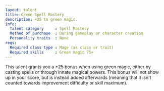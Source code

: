 ```yaml
---
layout: talent
title: Green Spell Mastery
description: +25 to green magic.
info:
  Talent category     : Spell Mastery
  Method of purchase  : During gameplay or character creation
  Personality traits  : None
reqs:
  Required class type : Mage (as class or trait)
  Required skills     : Green magic 75+
---
```


This talent grants you a +25 bonus when using green magic, either by casting spells or through innate magical powers. This bonus will not show up in your score, but is instead added afterwards (meaning that it isn't counted towards improvement difficulty or skill maximum).